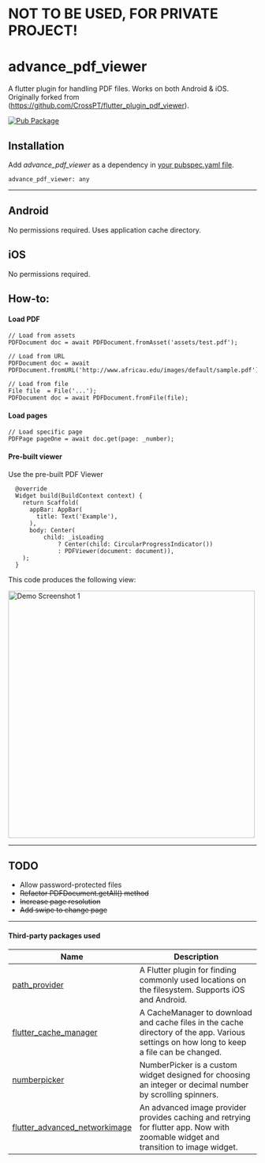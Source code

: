 # NOT TO BE USED, FOR PRIVATE PROJECT!


# advance_pdf_viewer

A flutter plugin for handling PDF files. Works on both Android & iOS. Originally forked from (https://github.com/CrossPT/flutter_plugin_pdf_viewer).

[![Pub Package](https://img.shields.io/pub/v/advance_pdf_viewer.svg?style=flat-square)](https://pub.dartlang.org/packages/advance_pdf_viewer)


## Installation

Add  *advance_pdf_viewer*  as a dependency in [your pubspec.yaml file](https://flutter.io/platform-plugins/).
```
advance_pdf_viewer: any
```

---

## Android
No permissions required. Uses application cache directory.

## iOS
No permissions required.

## How-to:

#### Load PDF
```
// Load from assets
PDFDocument doc = await PDFDocument.fromAsset('assets/test.pdf');
 
// Load from URL
PDFDocument doc = await PDFDocument.fromURL('http://www.africau.edu/images/default/sample.pdf');

// Load from file
File file  = File('...');
PDFDocument doc = await PDFDocument.fromFile(file);
```

#### Load pages
```
// Load specific page
PDFPage pageOne = await doc.get(page: _number);
```

#### Pre-built viewer
Use the pre-built PDF Viewer
```
  @override
  Widget build(BuildContext context) {
    return Scaffold(
      appBar: AppBar(
        title: Text('Example'),
      ),
      body: Center(
          child: _isLoading
              ? Center(child: CircularProgressIndicator())
              : PDFViewer(document: document)),
    );
  }
```

This code produces the following view:

<img height="500px" src="https://raw.githubusercontent.com/lohanidamodar/pdf_viewer/master/demo.png" alt="Demo Screenshot 1"/>

---

## TODO

* Allow password-protected files
* ~~Refactor PDFDocument.getAll() method~~
* ~~Increase page resolution~~
* ~~Add swipe to change page~~

---

#### Third-party packages used

| Name | Description  |
|-|-|
| [path_provider](https://pub.dartlang.org/packages/path_provider)               | A Flutter plugin for finding commonly used locations on the filesystem. Supports iOS and Android.            |
| [flutter_cache_manager](https://pub.dartlang.org/packages/flutter_cache_manager)       | A CacheManager to download and cache files in the cache directory of the app. Various settings on how long to keep a file can be changed. |
| [numberpicker](https://pub.dartlang.org/packages/numberpicker)                | NumberPicker is a custom widget designed for choosing an integer or decimal number by scrolling spinners. |
| [flutter_advanced_networkimage](https://pub.dartlang.org/packages/flutter_advanced_networkimage) | An advanced image provider provides caching and retrying for flutter app. Now with zoomable widget and transition to image widget. |